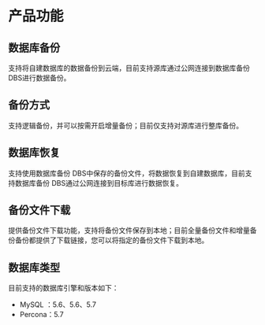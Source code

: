 # 产品功能

## 数据库备份

支持将自建数据库的数据备份到云端，目前支持源库通过公网连接到数据库备份 DBS进行数据备份。

## 备份方式

支持逻辑备份，并可以按需开启增量备份；目前仅支持对源库进行整库备份。

## 数据库恢复

支持使用数据库备份 DBS中保存的备份文件，将数据恢复到自建数据库，目前支持数据库备份 DBS通过公网连接到目标库进行数据恢复。

## 备份文件下载

提供备份文件下载功能，支持将备份文件保存到本地；目前全量备份文件和增量备份备份都提供了下载链接，您可以将指定的备份文件下载到本地。

## 数据库类型

目前支持的数据库引擎和版本如下：
- MySQL ：5.6、5.6、5.7
- Percona：5.7

